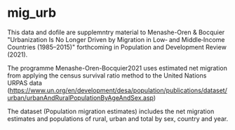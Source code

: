 # mig_urb

This data and dofile are supplemntry material to Menashe-Oren & Bocquier "Urbanization Is No Longer Driven by Migration in Low‐ and Middle‐Income Countries (1985–2015)" forthcoming in Population and Development Review (2021).

The programme Menashe-Oren-Bocquier2021 uses estimated net migration from applying the census survival ratio method to the United Nations URPAS data (https://www.un.org/en/development/desa/population/publications/dataset/urban/urbanAndRuralPopulationByAgeAndSex.asp) 

The dataset (Population migration estimates) includes the net migration estimates and populations of rural, urban and total by sex, country and year.

